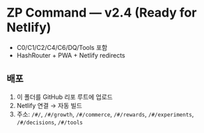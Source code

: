 
# ZP Command — v2.4 (Ready for Netlify)
- C0/C1/C2/C4/C6/DQ/Tools 포함
- HashRouter + PWA + Netlify redirects

## 배포
1) 이 폴더를 GitHub 리포 루트에 업로드
2) Netlify 연결 → 자동 빌드
3) 주소: `/#/`, `/#/growth`, `/#/commerce`, `/#/rewards`, `/#/experiments`, `/#/decisions`, `/#/tools`
